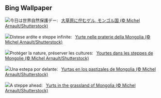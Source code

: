 ## Bing Wallpaper
![](https://www.bing.com/th?id=OHR.MongoliaYurts_JA-JP0052773408_UHD.jpg&w=1000)今日は世界自然保護デー:&nbsp;&ensp;[大草原に佇むゲル,  モンゴル国 (© Michel Arnault/Shutterstock)](https://www.bing.com/th?id=OHR.MongoliaYurts_JA-JP0052773408_UHD.jpg)
<br><br/>
![](https://www.bing.com/th?id=OHR.MongoliaYurts_IT-IT8478321001_UHD.jpg&w=1000)Distese ardite e steppe infinite:&nbsp;&ensp;[Yurte nelle praterie della Mongolia (© Michel Arnault/Shutterstock)](https://www.bing.com/th?id=OHR.MongoliaYurts_IT-IT8478321001_UHD.jpg)
<br><br/>
![](https://www.bing.com/th?id=OHR.MongoliaYurts_FR-FR7003855662_UHD.jpg&w=1000)Protéger la nature, préserver les cultures:&nbsp;&ensp;[Yourtes dans les steppes de Mongolie (© Michel Arnault/Shutterstock)](https://www.bing.com/th?id=OHR.MongoliaYurts_FR-FR7003855662_UHD.jpg)
<br><br/>
![](https://www.bing.com/th?id=OHR.MongoliaYurts_ES-ES3504301374_UHD.jpg&w=1000)Una estepa por delante:&nbsp;&ensp;[Yurtas en los pastizales de Mongolia (© Michel Arnault/Shutterstock)](https://www.bing.com/th?id=OHR.MongoliaYurts_ES-ES3504301374_UHD.jpg)
<br><br/>
![](https://www.bing.com/th?id=OHR.MongoliaYurts_EN-GB9711987878_UHD.jpg&w=1000)A steppe ahead:&nbsp;&ensp;[Yurts in the grassland of Mongolia (© Michel Arnault/Shutterstock)](https://www.bing.com/th?id=OHR.MongoliaYurts_EN-GB9711987878_UHD.jpg)
<br><br/>

